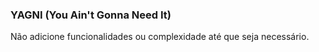 ### **YAGNI (You Ain't Gonna Need It)**

Não adicione funcionalidades ou complexidade até que seja necessário.